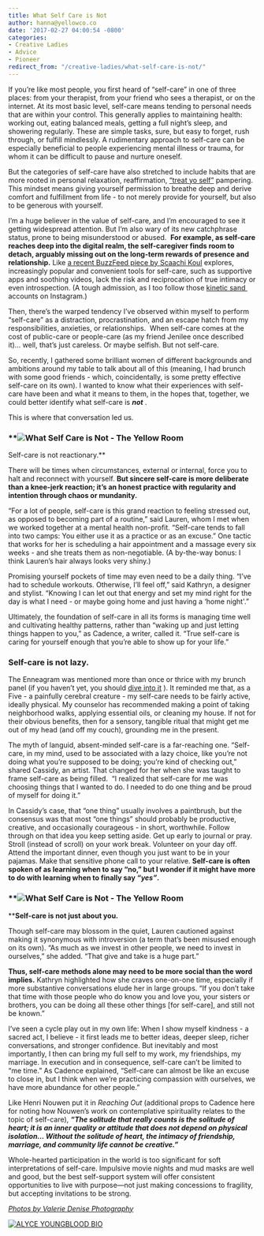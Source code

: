 ```yaml
---
title: What Self Care is Not
author: hanna@yellowco.co
date: '2017-02-27 04:00:54 -0800'
categories:
- Creative Ladies
- Advice
- Pioneer
redirect_from: "/creative-ladies/what-self-care-is-not/"
---
```


If you’re like most people, you first heard of “self-care” in one of three places: from your therapist, from your friend who sees a therapist, or on the internet. At its most basic level, self-care means tending to personal needs that are within your control. This generally applies to maintaining health: working out, eating balanced meals, getting a full night’s sleep, and showering regularly. These are simple tasks, sure, but easy to forget, rush through, or fulfill mindlessly. A rudimentary approach to self-care can be especially beneficial to people experiencing mental illness or trauma, for whom it can be difficult to pause and nurture oneself.

But the categories of self-care have also stretched to include habits that are more rooted in personal relaxation, reaffirmation, [“treat yo self”](https://www.youtube.com/watch?v=ZsABTmT1_M0) pampering.  This mindset means giving yourself permission to breathe deep and derive comfort and fulfillment from life - to not merely provide for yourself, but also to be generous with yourself.

I’m a huge believer in the value of self-care, and I’m encouraged to see it getting widespread attention. But I’m also wary of its new catchphrase status, prone to being misunderstood or abused.  **For example, as self-care reaches deep into the digital realm, the self-caregiver finds room to detach, arguably missing out on the long-term rewards of presence and relationship.** Like [a recent BuzzFeed piece by Scaachi Koul](https://www.buzzfeed.com/scaachikoul/the-manufactured-intimacy-of-online-self-care?utm_term=.gdA9EjPeN#.hvx6mXjYD) explores, increasingly popular and convenient tools for self-care, such as supportive apps and soothing videos, lack the risk and reciprocation of true intimacy or even introspection. (A tough admission, as I too follow those [kinetic sand ](https://www.instagram.com/sand.isfying/?hl=en) accounts on Instagram.)

Then, there’s the warped tendency I’ve observed within myself to perform “self-care” as a distraction, procrastination, and an escape hatch from my responsibilities, anxieties, or relationships.  When self-care comes at the cost of public-care or people-care (as my friend Jenilee once described it)… well, that’s just careless. Or maybe selfish. But not self-care.

So, recently, I gathered some brilliant women of different backgrounds and ambitions around my table to talk about all of this (meaning, I had brunch with some good friends - which, coincidentally, is some pretty effective self-care on its own). I wanted to know what their experiences with self-care have been and what it means to them, in the hopes that, together, we could better identify what self-care is **_not_** .

This is where that conversation led us.

### **![What Self Care is Not - The Yellow Room](http://yellowco.co/wp-content/uploads/2017/02/ValerieDenisePhotos.jpg)  
Self-care is not reactionary.**

There will be times when circumstances, external or internal, force you to halt and reconnect with yourself. **But sincere self-care is more deliberate than a knee-jerk reaction; it’s an honest practice with regularity and intention through chaos or mundanity.**

“For a lot of people, self-care is this grand reaction to feeling stressed out, as opposed to becoming part of a routine,” said Lauren, whom I met when we worked together at a mental health non-profit. “Self-care tends to fall into two camps: You either use it as a practice or as an excuse.” One tactic that works for her is scheduling a hair appointment and a massage every six weeks - and she treats them as non-negotiable. (A by-the-way bonus: I think Lauren’s hair always looks very shiny.)

Promising yourself pockets of time may even need to be a daily thing. “I’ve had to schedule workouts. Otherwise, I’ll feel off,” said Kathryn, a designer and stylist. “Knowing I can let out that energy and set my mind right for the day is what I need - or maybe going home and just having a ‘home night'.”

Ultimately, the foundation of self-care in all its forms is managing time well and cultivating healthy patterns, rather than “waking up and just letting things happen to you,” as Cadence, a writer, called it. “True self-care is caring for yourself enough that you’re able to show up for your life.”

### **Self-care is not lazy.**

The Enneagram was mentioned more than once or thrice with my brunch panel (if you haven’t yet, you should [dive into it](https://www.enneagraminstitute.com/) ). It reminded me that, as a Five - a painfully cerebral creature - my self-care needs to be fairly active, ideally physical. My counselor has recommended making a point of taking neighborhood walks, applying essential oils, or cleaning my house. If not for their obvious benefits, then for a sensory, tangible ritual that might get me out of my head (and off my couch), grounding me in the present.

The myth of languid, absent-minded self-care is a far-reaching one. “Self-care, in my mind, used to be associated with a lazy choice, like you’re not doing what you’re supposed to be doing; you’re kind of checking out,” shared Cassidy, an artist. That changed for her when she was taught to frame self-care as being filled.  “I realized that self-care for me was choosing things that I wanted to do. I needed to do one thing and be proud of myself for doing it.”

In Cassidy’s case, that “one thing” usually involves a paintbrush, but the consensus was that most “one things” should probably be productive, creative, and occasionally courageous - in short, worthwhile. Follow through on that idea you keep setting aside. Get up early to journal or pray. Stroll (instead of scroll) on your work break. Volunteer on your day off. Attend the important dinner, even though you just want to be in your pajamas. Make that sensitive phone call to your relative. **Self-care is often spoken of as learning when to say “no,” but I wonder if it might have more to do with learning when to finally say _“yes”_.**

### **![What Self Care is Not - The Yellow Room](http://yellowco.co/wp-content/uploads/2017/02/ValerieDenisePhotos-8.jpg)  
****Self-care is not just about you.**

Though self-care may blossom in the quiet, Lauren cautioned against making it synonymous with introversion (a term that’s been misused enough on its own). “As much as we invest in other people, we need to invest in ourselves,” she added. “That give and take is a huge part.”

**Thus, self-care methods alone may need to be more social than the word implies.** Kathryn highlighted how she craves one-on-one time, especially if more substantive conversations elude her in large groups. “If you don’t take that time with those people who do know you and love you, your sisters or brothers, you can be doing all these other things [for self-care], and still not be known.”

I’ve seen a cycle play out in my own life: When I show myself kindness - a sacred act, I believe - it first leads me to better ideas, deeper sleep, richer conversations, and stronger confidence. But inevitably and most importantly, I then can bring my full self to my work, my friendships, my marriage. In execution and in consequence, self-care can’t be limited to “me time.” As Cadence explained, “Self-care can almost be like an excuse to close in, but I think when we’re practicing compassion with ourselves, we have more abundance for other people.”

Like Henri Nouwen put it in _Reaching Out_ (additional props to Cadence here for noting how Nouwen’s work on contemplative spirituality relates to the topic of self-care), **_“The solitude that really counts is the solitude of heart; it is an inner quality or attitude that does not depend on physical isolation… Without the solitude of heart, the intimacy of friendship, marriage, and community life cannot be creative.”_**

Whole-hearted participation in the world is too significant for soft interpretations of self-care. Impulsive movie nights and mud masks are well and good, but the best self-support system will offer consistent opportunities to live with purpose—not just making concessions to fragility, but accepting invitations to be strong.

[_Photos by Valerie Denise Photography_](http://www.valeriedenisephotos.com/)

[![ALYCE YOUNGBLOOD BIO](http://yellowco.co/wp-content/uploads/2017/02/ALYCE-YOUNGBLOOD.jpg)](http://www.alyceyoungblood.com/)
